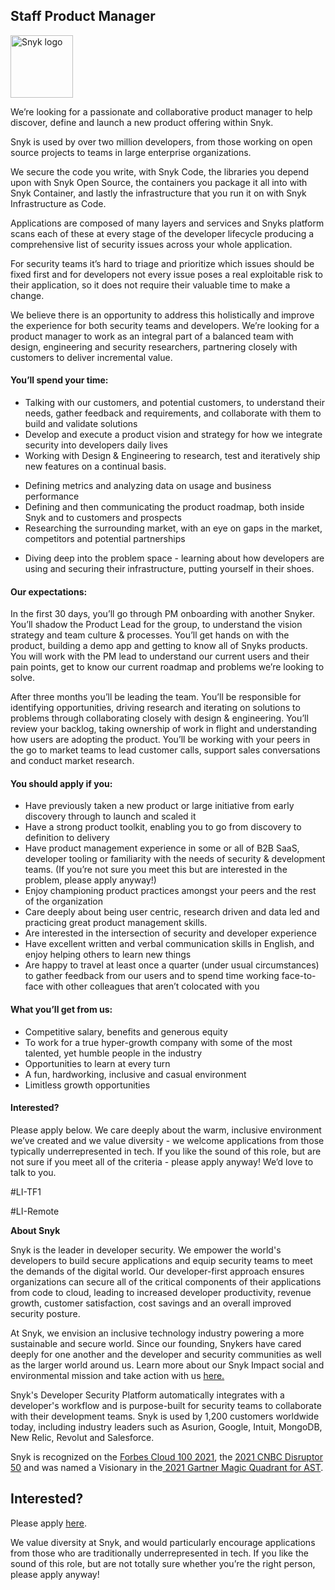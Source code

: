 Staff Product Manager
---

<img src="https://res.cloudinary.com/snyk/image/upload/v1537345894/press-kit/brand/logo-black.png" width="100" alt="Snyk logo" />

<p>We’re looking for a passionate and collaborative product manager to help discover, define and launch a new product offering within Snyk.</p>
<p><span style="font-weight: 400;">Snyk is used by over two million developers, from those working on open source projects to teams in large enterprise organizations.&nbsp;</span></p>
<p><span style="font-weight: 400;">We secure the code you write, with Snyk Code, the libraries you depend upon with Snyk Open Source, the containers you package it all into with Snyk Container, and lastly the infrastructure that you run it on with Snyk Infrastructure as Code.&nbsp;</span></p>
<p><span style="font-weight: 400;">Applications are composed of many layers and services and Snyks platform scans each of these at every stage of the developer lifecycle producing a comprehensive list of security issues across your whole application.&nbsp;</span></p>
<p><span style="font-weight: 400;">For security teams it’s hard to triage and prioritize which issues should be fixed first and for developers not every issue poses a real exploitable risk to their application, so it does not require their valuable time to make a change.&nbsp;</span></p>
<p><span style="font-weight: 400;">We believe there is an opportunity to address this holistically and improve the experience for both security teams and developers. We’re looking for a product manager to work as an integral part of a balanced team with design, engineering and security researchers, partnering closely with customers to deliver incremental value.&nbsp;&nbsp;</span></p>
<h4><strong>You’ll spend your time:</strong></h4>
<ul>
<li style="font-weight: 400;"><span style="font-weight: 400;">Talking with our customers, and potential customers, to understand their needs, gather feedback and requirements, and collaborate with them to build and validate solutions</span></li>
<li style="font-weight: 400;"><span style="font-weight: 400;">Develop and execute a product vision and strategy for how we integrate security into developers daily lives</span></li>
<li style="font-weight: 400;"><span style="font-weight: 400;">Working with Design &amp; Engineering to research, test and iteratively ship new features on a continual basis.&nbsp;</span></li>
</ul>
<ul>
<li style="font-weight: 400;"><span style="font-weight: 400;">Defining metrics and analyzing data on usage and business performance</span></li>
<li style="font-weight: 400;"><span style="font-weight: 400;">Defining and then communicating the product roadmap, both inside Snyk and to customers and prospects</span></li>
<li style="font-weight: 400;"><span style="font-weight: 400;">Researching the surrounding market, with an eye on gaps in the market, competitors and potential partnerships</span></li>
</ul>
<ul>
<li style="font-weight: 400;"><span style="font-weight: 400;">Diving deep into the problem space - learning about how developers are using and securing their infrastructure, putting yourself in their shoes.&nbsp;</span></li>
</ul>
<h4><strong>Our expectations:</strong></h4>
<p><span style="font-weight: 400;">In the first 30 days, you’ll go through PM onboarding with another Snyker. You’ll shadow the Product Lead for the group, to understand the vision strategy and team culture &amp; processes. You’ll get hands on with the product, building a demo app and getting to know all of Snyks products.&nbsp; You will work with the PM lead to understand our current users and their pain points, get to know our current roadmap and problems we’re looking to solve.&nbsp;</span></p>
<p><span style="font-weight: 400;">After three months you’ll be leading the team. You’ll be responsible for identifying opportunities, driving research and iterating on solutions to problems through collaborating closely with design &amp; engineering. You’ll review your backlog, taking ownership of work in flight and understanding how users are adopting the product. You’ll be working with your peers in the go to market teams to lead customer calls, support sales conversations and conduct market research.&nbsp;</span></p>
<h4><strong>You should apply if you:</strong></h4>
<ul>
<li style="font-weight: 400;"><span style="font-weight: 400;">Have previously taken a new product or large initiative from early discovery through to launch and scaled it</span></li>
<li style="font-weight: 400;"><span style="font-weight: 400;">Have a strong product toolkit, enabling you to go from discovery to definition to delivery</span></li>
<li style="font-weight: 400;"><span style="font-weight: 400;">Have product management experience in some or all of B2B SaaS, developer tooling or familiarity with the needs of security &amp; development teams. (If you’re not sure you meet this but are interested in the problem, please apply anyway!)</span></li>
<li style="font-weight: 400;"><span style="font-weight: 400;">Enjoy championing product practices amongst your peers and the rest of the organization</span></li>
<li style="font-weight: 400;"><span style="font-weight: 400;">Care deeply about being user centric, research driven and data led and practicing great product management skills.&nbsp;</span></li>
<li style="font-weight: 400;"><span style="font-weight: 400;">Are interested in the intersection of security and developer experience</span></li>
<li style="font-weight: 400;"><span style="font-weight: 400;">Have excellent written and verbal communication skills in English, and enjoy helping others to learn new things</span></li>
<li style="font-weight: 400;"><span style="font-weight: 400;">Are happy to travel at least once a quarter (under usual circumstances) to gather feedback from our users and to spend time working face-to-face with other colleagues that aren’t colocated with you</span></li>
</ul>
<h4><strong>What you’ll get from us:</strong></h4>
<ul>
<li style="font-weight: 400;"><span style="font-weight: 400;">Competitive salary, benefits and generous equity</span></li>
<li style="font-weight: 400;">To work for a true hyper-growth company with some of the most talented, yet humble people in the industry</li>
<li style="font-weight: 400;">Opportunities to learn at every turn</li>
<li style="font-weight: 400;">A fun, hardworking, inclusive and casual environment</li>
<li style="font-weight: 400;">Limitless growth opportunities</li>
</ul>
<h4><strong>Interested?</strong></h4>
<p><span style="font-weight: 400;">Please apply below. We care deeply about the warm, inclusive environment we’ve created and we value diversity - we welcome applications from those typically underrepresented in tech. If you like the sound of this role, but are not sure if you meet all of the criteria - please apply anyway! We’d love to talk to you. </span></p>
<p><span style="font-weight: 400;">#LI-TF1</span></p>
<p><span style="font-weight: 400;">#LI-Remote</span></p><div class="content-conclusion"><p><strong>About Snyk</strong></p>
<p><span style="font-weight: 400;">Snyk is the leader in developer security. We empower the world's developers to build secure applications and equip security teams to meet the demands of the digital world. Our developer-first approach ensures organizations can secure all of the critical components of their applications from code to cloud, leading to increased developer productivity, revenue growth, customer satisfaction, cost savings and an overall improved security posture.&nbsp;</span></p>
<p><span style="font-weight: 400;">At Snyk, we envision an inclusive technology industry powering a more sustainable and secure world.</span> <span style="font-weight: 400;">Since our founding, Snykers have cared deeply for one another and the developer and security communities as well as the larger world around us. Learn more about our Snyk Impact social and environmental mission and take action with us </span><a href="https://snyk.io/about/snyk-impact/"><span style="font-weight: 400;">here.</span></a></p>
<p><span style="font-weight: 400;">Snyk's Developer Security Platform automatically integrates with a developer's workflow and is purpose-built for security teams to collaborate with their development teams. Snyk is used by 1,200 customers worldwide today, including industry leaders such as Asurion, Google, Intuit, MongoDB, New Relic, Revolut and Salesforce.</span></p>
<p><span style="font-weight: 400;">Snyk is recognized on the </span><a href="https://www.forbes.com/cloud100/#6f24b5ba5f94"><span style="font-weight: 400;">Forbes Cloud 100 2021</span></a><span style="font-weight: 400;">, the </span><a href="https://www.cnbc.com/2021/05/25/these-are-the-2021-cnbc-disruptor-50-companies.html"><span style="font-weight: 400;">2021 CNBC Disruptor 50</span></a><span style="font-weight: 400;"> and was named a Visionary in the</span><a href="https://snyk.io/blog/snyk-visionary-2021-gartner-magic-quadrant-for-ast/"><span style="font-weight: 400;"> 2021 Gartner Magic Quadrant for AST</span></a><span style="font-weight: 400;">.</span></p></div>

Interested?
---

Please apply [here](https://boards.greenhouse.io/snyk/jobs/6145331002#app).

We value diversity at Snyk, and would particularly encourage applications from those who are traditionally underrepresented in tech.
If you like the sound of this role, but are not totally sure whether you’re the right person, please apply anyway!
